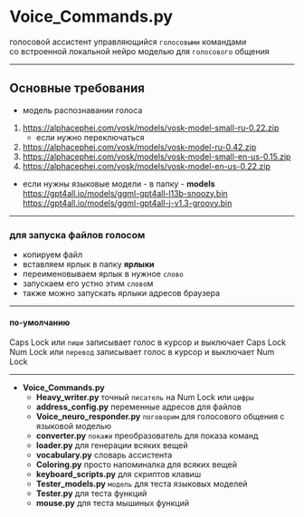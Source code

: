 # Voice_Commands.py

голосовой ассистент управляющийся `голосовыми` командами  
со встроенной локальной нейро моделью для `голосового` общения
<hr>

## Основные требования

* модель распознавании голоса

1. https://alphacephei.com/vosk/models/vosk-model-small-ru-0.22.zip
   * если нужно переключаться
2. https://alphacephei.com/vosk/models/vosk-model-ru-0.42.zip
3. https://alphacephei.com/vosk/models/vosk-model-small-en-us-0.15.zip
4. https://alphacephei.com/vosk/models/vosk-model-en-us-0.22.zip

* если нужны языковые модели  - в папку - **models**  
  https://gpt4all.io/models/ggml-gpt4all-l13b-snoozy.bin            
  https://gpt4all.io/models/ggml-gpt4all-j-v1.3-groovy.bin
<hr>

### для запуска файлов голосом

* копируем файл
* вставляем ярлык в папку **ярлыки**
* переименовываем ярлык в нужное `слово`
* запускаем его устно этим `слово`м
* также можно запускать ярлыки адресов браузера

<hr>

#### по-умолчанию 
Caps Lock или `пиши` записывает голос в курсор и выключает Caps Lock  
Num Lock или `перевод` записывает голос в курсор и выключает Num Lock
<hr>

* **Voice_Commands.py**
    * **Heavy_writer.py**          точный `писатель` на Num Lock или `цифры`
    * **address_config.py**        переменные адресов для файлов
    * **Voice_neuro_responder.py** `поговорим` для голосового общения с языковой моделью
    * **converter.py**             `покажи` преобразователь для показа команд
    * **loader.py**                для генерации всяких вещей
    * **vocabulary.py**            словарь ассистента
    * **Coloring.py**              просто напоминалка для всяких вещей
    * **keyboard_scripts.py**      для скриптов клавиш
    * **Tester_models.py**         `модель` для теста языковых моделей
    * **Tester.py**                для теста функций
    * **mouse.py**                 для теста мышиных функций
